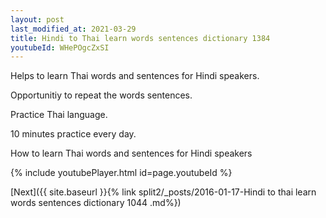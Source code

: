 ```yaml
---
layout: post
last_modified_at: 2021-03-29
title: Hindi to Thai learn words sentences dictionary 1384 
youtubeId: WHePOgcZxSI
---
```

 
 
Helps to learn Thai words and sentences for Hindi speakers.

Opportunitiy to repeat the words sentences. 

Practice Thai language. 
 
10 minutes practice every day. 
 
How to learn Thai words and sentences for Hindi speakers 
 
{% include youtubePlayer.html id=page.youtubeId %}
 
 
[Next]({{ site.baseurl }}{% link  split2/_posts/2016-01-17-Hindi to thai learn words sentences dictionary 1044 .md%})
 
